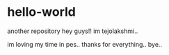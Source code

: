 # hello-world
another repository
hey guys!!   im tejolakshmi..

im loving my time in pes.. thanks for everything..
bye..
